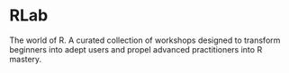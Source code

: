 # RLab
The world of R. A curated collection of workshops designed to transform beginners into adept users and propel advanced practitioners into R mastery.
